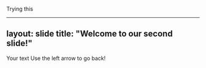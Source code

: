 Trying this 

---
layout: slide
title: "Welcome to our second slide!"
---
Your text
Use the left arrow to go back!
